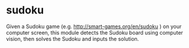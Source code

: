 # sudoku
Given a Sudoku game (e.g. http://smart-games.org/en/sudoku ) on your computer screen, this module detects the Sudoku board using computer vision, then solves the Sudoku and inputs the solution.
